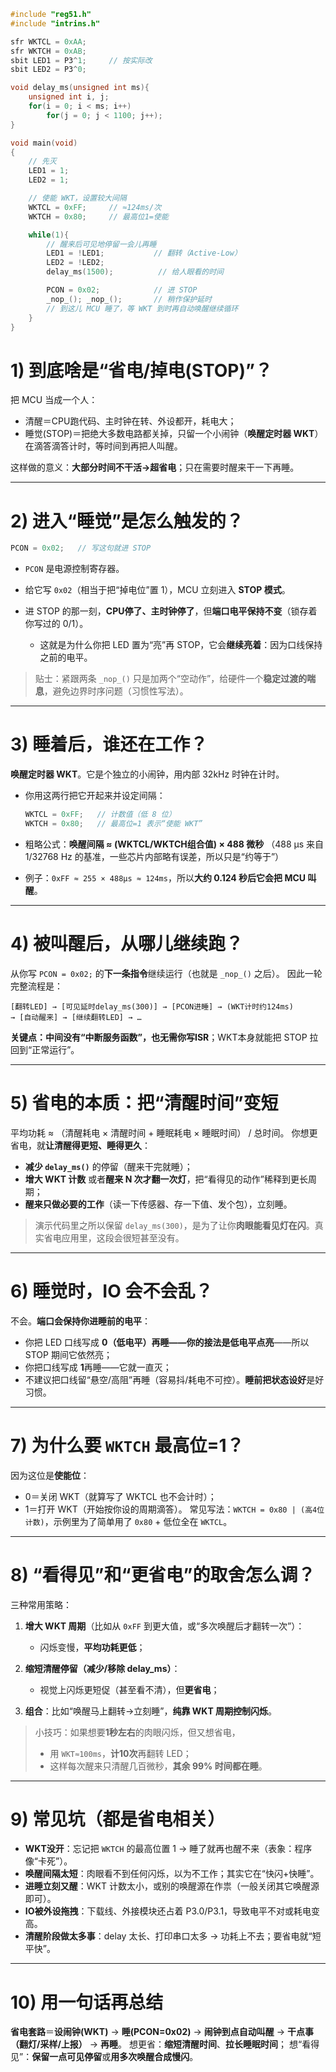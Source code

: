 ```c
#include "reg51.h"
#include "intrins.h"

sfr WKTCL = 0xAA;
sfr WKTCH = 0xAB;
sbit LED1 = P3^1;     // 按实际改
sbit LED2 = P3^0;

void delay_ms(unsigned int ms){
    unsigned int i, j;
    for(i = 0; i < ms; i++)
        for(j = 0; j < 1100; j++);
}

void main(void)
{
    // 先灭
    LED1 = 1;
    LED2 = 1;

    // 使能 WKT，设置较大间隔
    WKTCL = 0xFF;     // ≈124ms/次
    WKTCH = 0x80;     // 最高位1=使能

    while(1){
        // 醒来后可见地停留一会儿再睡
        LED1 = !LED1;           // 翻转（Active-Low）
        LED2 = !LED2;
        delay_ms(1500);          // 给人眼看的时间

        PCON = 0x02;            // 进 STOP
        _nop_(); _nop_();       // 稍作保护延时
        // 到这儿 MCU 睡了，等 WKT 到时再自动唤醒继续循环
    }
}
```


# 1) 到底啥是“省电/掉电(STOP)”？

把 MCU 当成一个人：

* 清醒＝CPU跑代码、主时钟在转、外设都开，耗电大；
* 睡觉(STOP)＝把绝大多数电路都关掉，只留一个小闹钟（**唤醒定时器 WKT**）在滴答滴答计时，等时间到再把人叫醒。

这样做的意义：**大部分时间不干活→超省电**；只在需要时醒来干一下再睡。

---

# 2) 进入“睡觉”是怎么触发的？

```c
PCON = 0x02;   // 写这句就进 STOP
```

* `PCON` 是电源控制寄存器。
* 给它写 `0x02`（相当于把“掉电位”置 1），MCU 立刻进入 **STOP 模式**。
* 进 STOP 的那一刻，**CPU停了、主时钟停了**，但**端口电平保持不变**（锁存着你写过的 0/1）。

  * 这就是为什么你把 LED 置为“亮”再 STOP，它会**继续亮着**：因为口线保持之前的电平。

> 贴士：紧跟两条 `_nop_()` 只是加两个“空动作”，给硬件一个**稳定过渡的喘息**，避免边界时序问题（习惯性写法）。

---

# 3) 睡着后，谁还在工作？

**唤醒定时器 WKT**。它是个独立的小闹钟，用内部 32kHz 时钟在计时。

* 你用这两行把它开起来并设定间隔：

  ```c
  WKTCL = 0xFF;   // 计数值（低 8 位）
  WKTCH = 0x80;   // 最高位=1 表示“使能 WKT”
  ```
* 粗略公式：**唤醒间隔 ≈ (WKTCL/WKTCH组合值) × 488 微秒**
  （488 µs 来自 1/32768 Hz 的基准，一些芯片内部略有误差，所以只是“约等于”）
* 例子：`0xFF ≈ 255 × 488µs ≈ 124ms`，所以**大约 0.124 秒后它会把 MCU 叫醒**。

---

# 4) 被叫醒后，从哪儿继续跑？

从你写 `PCON = 0x02;` 的**下一条指令**继续运行（也就是 `_nop_()` 之后）。
因此一轮完整流程是：

```
[翻转LED] → [可见延时delay_ms(300)] → [PCON进睡] → (WKT计时约124ms)
→ [自动醒来] → [继续翻转LED] → …
```

**关键点：中间没有“中断服务函数”，也无需你写ISR**；WKT本身就能把 STOP 拉回到“正常运行”。

---

# 5) 省电的本质：把“清醒时间”变短

平均功耗 ≈ （清醒耗电 × 清醒时间 + 睡眠耗电 × 睡眠时间） / 总时间。
你想更省电，就**让清醒得更短、睡得更久**：

* **减少 `delay_ms()`** 的停留（醒来干完就睡）；
* **增大 WKT 计数** 或者**醒来 N 次才翻一次灯**，把“看得见的动作”稀释到更长周期；
* **醒来只做必要的工作**（读一下传感器、存一下值、发个包），立刻睡。

> 演示代码里之所以保留 `delay_ms(300)`，是为了让你**肉眼能看见灯在闪**。真实省电应用里，这段会很短甚至没有。

---

# 6) 睡觉时，IO 会不会乱？

不会。**端口会保持你进睡前的电平**：

* 你把 LED 口线写成 **0（低电平）**再睡——你的接法是**低电平点亮**——所以 STOP 期间它依然亮；
* 你把口线写成 **1**再睡——它就一直灭；
* 不建议把口线留“悬空/高阻”再睡（容易抖/耗电不可控）。**睡前把状态设好**是好习惯。

---

# 7) 为什么要 `WKTCH` 最高位=1？

因为这位是**使能位**：

* 0＝关闭 WKT（就算写了 WKTCL 也不会计时）；
* 1＝打开 WKT（开始按你设的周期滴答）。
  常见写法：`WKTCH = 0x80 | (高4位计数)`，示例里为了简单用了 `0x80` + 低位全在 `WKTCL`。

---

# 8) “看得见”和“更省电”的取舍怎么调？

三种常用策略：

1. **增大 WKT 周期**（比如从 `0xFF` 到更大值，或“多次唤醒后才翻转一次”）：

   * 闪烁变慢，**平均功耗更低**；
2. **缩短清醒停留（减少/移除 delay_ms）**：

   * 视觉上闪烁更短促（甚至看不清），但**更省电**；
3. **组合**：比如“唤醒马上翻转→立刻睡”，**纯靠 WKT 周期控制闪烁**。

> 小技巧：如果想要**1秒左右**的肉眼闪烁，但又想省电，
>
> * 用 `WKT≈100ms`，**计10次**再翻转 LED；
> * 这样每次醒来只清醒几百微秒，**其余 99% 时间都在睡**。

---

# 9) 常见坑（都是省电相关）

* **WKT没开**：忘记把 `WKTCH` 的最高位置 1 → 睡了就再也醒不来（表象：程序像“卡死”）。
* **唤醒间隔太短**：肉眼看不到任何闪烁，以为不工作；其实它在“快闪+快睡”。
* **进睡立刻又醒**：WKT 计数太小，或别的唤醒源在作祟（一般关闭其它唤醒源即可）。
* **IO被外设拖拽**：下载线、外接模块还占着 P3.0/P3.1，导致电平不对或耗电变高。
* **清醒阶段做太多事**：delay 太长、打印串口太多 → 功耗上不去；要省电就“短平快”。

---

# 10) 用一句话再总结

**省电套路**＝**设闹钟(WKT)** → **睡(PCON=0x02)** → **闹钟到点自动叫醒** → **干点事（翻灯/采样/上报）** → **再睡**。
想更省：**缩短清醒时间**、**拉长睡眠时间**；
想“看得见”：**保留一点可见停留**或**用多次唤醒合成慢闪**。



